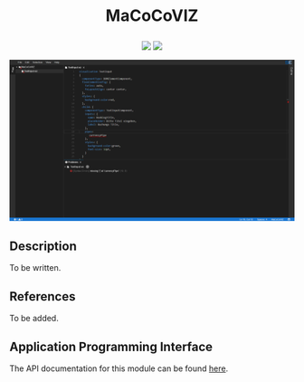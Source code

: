 # <p align="center">MaCoCoVIZ</p>
<p align="center">
    <img src="https://img.shields.io/badge/Plugin_Version-0.1.0-blue.svg?longCache=true&style=flat-square"/>
    <img src="https://img.shields.io/badge/Grammar_Version-Unknown-blue.svg?longCache=true&style=flat-square"/>
</p>
<p align="center">
    <img src="doc/images/macocoviz.png"/>
</p>

## Description
To be written.

## References
To be added.

## Application Programming Interface
The API documentation for this module can be found
[here](https://embeddedmontiarc.github.io/Elysium/plugins/macocoviz/docs).